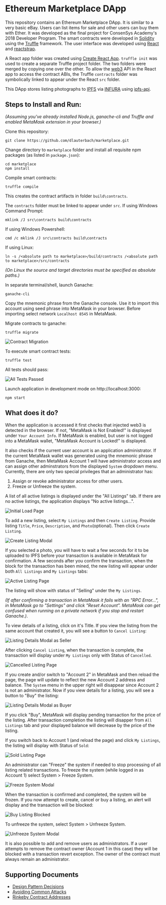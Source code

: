 # Ethereum Marketplace DApp

This repository contains an Ethereum Marketplace DApp. It is similar to a very basic eBay.  Users can list items for sale and other users can buy them with Ether.  It was developed as the final project for ConsenSys Academy's 2018 Developer Program.  The smart contracts were developed in [Solidity](https://solidity.readthedocs.io/en/v0.4.24/) using the [Truffle](https://github.com/trufflesuite/truffle) framework.  The user interface was developed using [React](https://reactjs.org/) and [reactstrap](https://reactstrap.github.io/).

A React app folder was created using [Create React App](https://github.com/facebookincubator/create-react-app).  `truffle init` was used to create a separate Truffle project folder.  The two folders were merged by copying one over the other.  To allow the [web3](https://github.com/ethereum/wiki/wiki/JavaScript-API) API in the React app to access the contract ABIs, the Truffle `contracts` folder was symbolically linked to appear under the React `src` folder.

This DApp stores listing photographs to [IPFS](https://ipfs.io/) via [INFURA](https://infura.io/) using [ipfs-api](https://github.com/ipfs/js-ipfs-api).

## Steps to Install and Run:
*(Assuming you've already installed Node.js, ganache-cli and Truffle and enabled MetaMask extension in your browser.)*

Clone this repository:
```
git clone https://github.com/dlauterbach/marketplace.git
```
Change directory to ```marketplace``` folder and install all requisite npm packages (as listed in ```package.json```):
```
cd marketplace
npm install
```
Compile smart contracts:
```
truffle compile
```
This creates the contract artifacts in folder ```build\contracts```.

The ```contracts``` folder must be linked to appear under ```src```.  If using Windows Command Prompt:
```
mklink /J src\contracts build\contracts 
```
If using Windows Powershell:
```
cmd /c mklink /J src\contracts build\contracts
```
If using Linux:
```
ln -s /<absolute path to marketplace>/build/contracts /<absolute path to marketplace>/src/contracts
```
*(On Linux the source and target directories must be specified as absolute paths.)*

In separate terminal/shell, launch Ganache:
```
ganache-cli
```
Copy the mnemonic phrase from the Ganache console. Use it to import this account using seed phrase into MetaMask in your browser.  Before importing select network ```Localhost 8545``` in MetaMask.

Migrate contracts to ganache:
```
truffle migrate
```
![Contract Migration](images/ContractMigration.jpg)

To execute smart contract tests:
```
truffle test
```
All tests should pass:

![All Tests Passed](images/AllTestsPassed.jpg)

Launch application in development mode on http://localhost:3000:
```
npm start
```
## What does it do?
When the application is accessed it first checks that injected web3 is detected in the browser.  If not, "MetaMask is Not Enabled!" is displayed under ```Your Account Info```.  If MetaMask is enabled, but user is not logged into a MetaMask wallet, "MetaMask Account is Locked!" is displayed.

It also checks if the current user account is an application administrator.  If the current MetaMask wallet was generated using the mnemonic phrase from Ganache, then MetaMask Account 1 will have administrator access and can assign other adminstrators from the displayed ```System``` dropdown menu.  Currently, there are only two special privileges that an administrator has:
1. Assign or revoke administrator access for other users.
2. Freeze or Unfreeze the system.

A list of all active listings is displayed under the "All Listings" tab.  If there are no active listings, the application displays "No active listings...".

![Initial Load Page](images/InitialLoadPage.jpg)

To add a new listing, select ```My Listings``` and then ```Create Listing```. Provide listing ```Title```, ```Price```, ```Description```, and ```Photo```(optional).  Then click ```Create Listing```.

![Create Listing Modal](images/CreateListingModal.jpg)

If you selected a photo, you will have to wait a few seconds for it to be uploaded to IPFS before your transaction is available in MetaMask for confirmation.  A few seconds after you confirm the transaction, when the block for the transaction has been mined, the new listing will appear under both ```All Listings``` and ```My Listings``` tabs:

![Active Listing Page](images/ActiveListingPage.jpg)

The listing will show with status of "Selling" under the ```My Listings```.

*(If after confirming a transaction in MetaMask it fails with an "RPC Error...", in MetaMask go to "Settings" and click "Reset Account". MetaMask can get confused when running on a private network if you stop and restart Ganache.)*.

To view details of a listing, click on it's Title.  If you view the listing from the same account that created it, you will see a button to ```Cancel Listing```:

![Listing Details Modal as Seller](images/ListingDetailsModalAsSeller.jpg)

After clicking ```Cancel Listing```, when the transaction is complete, the transaction will display under ```My Listings``` only with Status of ```Cancelled```.

![Cancelled Listing Page](images/CancelledListingPage.jpg)

If you create and/or switch to "Account 2" in MetaMask and then reload the page, the page will update to reflect the new Account 2 address and balance. The ```System``` menu in the upper right will disappear since Account 2 is not an administrator. Now if you view details for a listing, you will see a button to "Buy" the listing:

![Listing Details Modal as Buyer](images/ListingDetailsModalAsBuyer.jpg)

If you click "Buy", MetaMask will display pending transaction for the price of the listing.  After transaction completion the listing will disapper from ```All Listings``` tab and your displayed balance will decrease by the price of the listing.  

If you switch back to Account 1 (and reload the page) and click ```My Listings```, the listing will display with Status of ```Sold```:

![Sold Listing Page](images/SoldListingPage.jpg)

An administrator can "Freeze" the system if needed to stop processing of all listing related transactions.  To freeze the system (while logged in as Account 1) select System > Freeze System.

![Freeze System Modal](images/FreezeSystemModal.jpg)

When the transaction is confirmed and completed, the system will be frozen.  If you now attempt to create, cancel or buy a listing, an alert will display and the transaction will be blocked:

![Buy Listing Blocked](images/BuyListingBlocked.jpg)

To unfreeze the system, select System > Unfreeze System. 

![Unfreeze System Modal](images/UnFreezeSystemModal.jpg)

It is also possible to add and remove users as administrators.  If a user attempts to remove the contract owner (Account 1 in this case) they will be blocked with a transaction revert exception.  The owner of the contract must always remain an administrator.

## Supporting Documents
* [Design Pattern Decisions](./design_pattern_decisions.md)
* [Avoiding Common Attacks](./avoiding_common_attacks.md)
* [Rinkeby Contract Addresses](./deployed_addresses.txt)